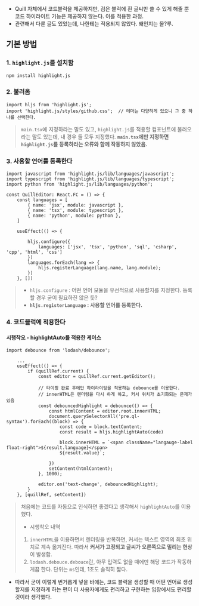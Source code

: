 - Quill 자체에서 코드블럭을 제공하지만, 검은 블럭에 흰 글씨만 쓸 수 있게 해줄 뿐 코드 하이라이트 기능은 제공하지 않는다. 이를 적용한 과정.
- 관련해서 다룬 글도 있었는데, 나한테는 적용되지 않았다. 왜인지는 몰?루.

## 기본 방법

### 1. `highlight.js`를 설치함
```sh
npm install highlight.js
```

### 2. 불러옴
```tsx
import hljs from 'highlight.js';
import 'highlight.js/styles/github.css';  // 테마는 다양하게 있으니 그 중 하나를 선택한다.
```
> `main.tsx`에 지정하라는 말도 있고, `highlight.js`를 적용할 컴포넌트에 불러오라는 말도 있는데, 내 경우 둘 모두 지정했다. **`main.tsx`에만 지정하면 `highlight.js`를 등록하라는 오류와 함께 작동하지 않았음.**

### 3. 사용할 언어를 등록한다
```tsx
import javascript from 'highlight.js/lib/languages/javascript';
import typescript from 'highlight.js/lib/languages/typescript';
import python from 'highlight.js/lib/languages/python';

const QuillEditor: React.FC = () => {
    const languages = [
        { name: 'jsx', module: javascript },
        { name: 'tsx', module: typescript },
        { name: 'python', module: python },
    ]
    
    useEffect(() => {

        hljs.configure({
            languages: ['jsx', 'tsx', 'python', 'sql', 'csharp', 'cpp', 'html', 'css']
        })
        languages.forEach(lang => {
            hljs.registerLanguage(lang.name, lang.module);
        })
    }, [])
```
> - `hljs.configure` : 어떤 언어 모듈을 우선적으로 사용할지를 지정한다.  등록할 경우 굳이 필요하진 않은 듯?
> - **`hljs.registerLanguage` : 사용할 언어를 등록한다.**

### 4. 코드블럭에 적용한다

#### 시행착오 - highlightAuto를 적용한 케이스
```tsx
import debounce from 'lodash/debounce';

	...
	useEffect(() => {
        if (quillRef.current) {
            const editor = quillRef.current.getEditor();
            
            // 타이핑 완료 후에만 하이라이팅을 적용하는 debounce를 이용한다.
            // innerHTML은 렌더링을 다시 하게 하고, 커서 위치가 초기화되는 문제가 있음
            const debouncedHighlight = debounce(() => {
                const htmlContent = editor.root.innerHTML;
                document.querySelectorAll('pre.ql-syntax').forEach((block) => {
                    const code = block.textContent;
                    const result = hljs.highlightAuto(code)

                    block.innerHTML = `<span className="langauge-label float-right">${result.language}</span>
                    ${result.value}`;
                    
                })
                setContent(htmlContent);
            }, 1000);
            
            editor.on('text-change', debouncedHighlight);
        }
    }, [quillRef, setContent])
```
> 처음에는 코드를 자동으로 인식하면 좋겠다고 생각해서 `highlightAuto`를 이용했다.
> - 시행착오 내역
> 1. `innerHTML`을 이용하면서 렌더링을 반복하면, 커서는 텍스트 영역의 최초 위치로 계속 옮겨진다. 따라서 **커서가 고정되고 글씨가 오른쪽으로 밀리는 현상**이 발생함.
> 2. `lodash.debouce.debouce`란, 아무 입력도 없을 때에만 해당 코드가 작동하게끔 한다. 단위는 `ms`인데, 1초도 솔직히 짧다.

- 따라서 굳이 이렇게 번거롭게 넣을 바에는, 코드 블럭을 생성할 때 어떤 언어로 생성할지를 지정하게 하는 편이 더 사용자에게도 편리하고 구현하는 입장에서도 편리할 것이라 생각했다.

#### 